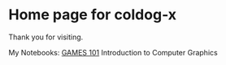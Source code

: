 # Home page for coldog-x

Thank you for visiting.

My Notebooks:
[GAMES 101]("https://notes.coldog.pro/games101/") Introduction to Computer Graphics
